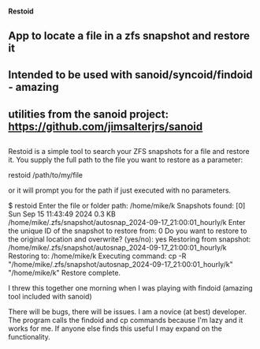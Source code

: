#### Restoid
##	App to locate a file in a zfs snapshot and restore it
##	Intended to be used with sanoid/syncoid/findoid - amazing
##	utilities from the sanoid project: https://github.com/jimsalterjrs/sanoid
## 

Restoid is a simple tool to search your ZFS snapshots for a file and restore it. 
You supply the full path to the file you want to restore as a parameter:

restoid /path/to/my/file

or it will prompt you for the path if just executed with no parameters.

$ restoid
Enter the file or folder path: /home/mike/k
Snapshots found:
[0] Sun Sep 15 11:43:49 2024	0.3 KB	/home/mike/.zfs/snapshot/autosnap_2024-09-17_21:00:01_hourly/k
Enter the unique ID of the snapshot to restore from: 0
Do you want to restore to the original location and overwrite? (yes/no): yes
Restoring from snapshot: /home/mike/.zfs/snapshot/autosnap_2024-09-17_21:00:01_hourly/k
Restoring to: /home/mike/k
Executing command: cp -R "/home/mike/.zfs/snapshot/autosnap_2024-09-17_21:00:01_hourly/k" "/home/mike/k"
Restore complete.

I threw this together one morning when I was playing with findoid (amazing tool included with sanoid)

There will be bugs, there will be issues. I am a novice (at best) developer. The program calls the 
findoid and cp commands because I'm lazy and it works for me. If anyone else finds this useful I
may expand on the functionality.


